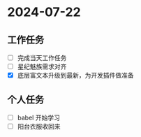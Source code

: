 # 2024-07-22

## 工作任务

- [ ] 完成当天工作任务
- [ ] 星纪魅族需求对齐
- [x] 底层富文本升级到最新，为开发插件做准备

## 个人任务

- [ ] babel 开始学习
- [ ] 阳台衣服收回来
